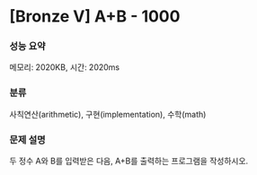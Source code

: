 # [Bronze V] A+B - 1000

### 성능 요약

메모리: 2020KB, 시간: 2020ms

### 분류

사칙연산(arithmetic), 구현(implementation), 수학(math)

### 문제 설명

두 정수 A와 B를 입력받은 다음, A+B를 출력하는 프로그램을 작성하시오.

